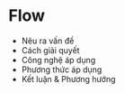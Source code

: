 # Flow

- Nêu ra vấn đề
- Cách giải quyết
- Công nghệ áp dụng
- Phương thức áp dụng
- Kết luận & Phương hướng
